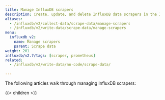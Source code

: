```yaml
---
title: Manage InfluxDB scrapers
description: Create, update, and delete InfluxDB data scrapers in the InfluxDB user interface.
aliases:
  - /influxdb/v2/collect-data/scrape-data/manage-scrapers
  - /influxdb/v2/write-data/scrape-data/manage-scrapers
menu:
  influxdb_v2:
    name: Manage scrapers
    parent: Scrape data
weight: 201
influxdb/v2.7/tags: [scraper, prometheus]
related:
  - /influxdb/v2/write-data/no-code/scrape-data/
  
---
```


The following articles walk through managing InfluxDB scrapers:

{{< children >}}
